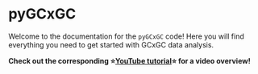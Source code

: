 # pyGCxGC

Welcome to the documentation for the `pyGCxGC` code! Here you will find everything you need to get started with GCxGC data analysis.

**Check out the corresponding ⭐[YouTube tutorial](https://www.youtube.com/watch?v=th2CqJ6oBuM)⭐ for a video overview!**
